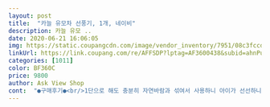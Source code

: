 ```yaml
---
layout: post 
title:  "카늘 유모차 선풍기, 1개, 네이비" 
description: 카늘 유모 ..
date: 2020-06-21 16:06:05 
img: https://static.coupangcdn.com/image/vendor_inventory/7951/08c3fccdde124daf5a2b65dc6a19a89fa6e79e5fc11593ce7db05295f380.jpg 
linkUrl: https://link.coupang.com/re/AFFSDP?lptag=AF3600438&subid=ahnPublicAsk&pageKey=1548195421&itemId=2650047987&vendorItemId=70640770920&traceid=V0-113-e8e0ab3f57c22078 
categories: [1011] 
color: BF360C 
price: 9800 
author: Ask View Shop 
cont:  "●구매후기●<br/>1단으로 해도 충분히 자연바람과 섞여서 사용하니 아이가 선선하니 기분이 좋더라고요<br/>2단계로 바람 강약조절도 되며 불빛도 들어와 좋은 것 같아요! 유모차 선풍기는 아니지만 평소 다른 회사제품 휴대용선풍기가 있었는데 그건 얼굴에 가까이 갖다대야지만 바람이 느껴졌는데 요건 꽤멀리서도 바람이 느껴져 아기가 시원할 수 있겠어요<br/>LED 나오는건 아이가 신기해 해서 아이가 지루하거나 울때 한번 켜줄것 같고요<br/>거의 움직이지 않아요<br/>그런데 최근에 버튼 누르는걸 좋아해서 자꾸 선풍기를 켰다 끌까봐 멀직이 사용중입니다<br/>그정도로 튼튼할까 걱정이 많기도했고<br/>날씨가 너무 더워져 아기 유모차 선풍기를 알아보던중<br/>다른것들에비해 가격도 저렴하고 디자인도 심플하니 이뻐요.<br/><br/>무엇보다 고정도 아무때나 잘 되고<br/>배송이 정말 빨라요.<br/> 날이더워서 꼭필요했는데 너무 좋아요.<br/><br/>아.<br/>.<br/> 자바라 고정시키는건 집게로 집어준 상태에서 돌려서 고정을 시키는 거라서<br/>아이가 손에 닿아도 크게 움직이지 않을것 같고요<br/>아이는 더우면 힘들잖아요<br/>아직 돌 직전의 아기여서 주로 선풍기만 킬것 같은데<br/>어제 28도로 무지더웠는데 울 아가는 요 카늘 유모차선풍기덕분에 밖에서도 꿀잠을 잤네요ㅋㅋ<br/>여름철에 유모차에 달기 좋을것 같아서 선택했네요<br/>예전에는 시트를 여름용으로 했는데도 덥다고 많이 짜증냈었어서 선택했습니다<br/>유모차에 연결해도되서 좋은데.<br/>.<br/><br/>자바라 형태의 고정되는건 태블릿용이 있었는데<br/>조금더 더워지거나 주변에 바람이 안불면 2단으로 사용할까 싶네요<br/>집게+자바라로 된 카늘 선풍기를 알게되었네요.<br/><br/>집근처에 마트가려면 그래도 5분정도는 걸어가야하는데 어른은 괜찮지만<br/>차 뒷자석에 실내등이 안들어오고 에어컨이 바람이 안오는데<br/>충전기 잭도 같이 들어있고 휴대용물티슈 서비스까지ㅋ<br/>카늘 유모차 선풍기로 선풍기효과랑 실내등 역할로도 사용하니 너무 좋아요.<br/><br/>" 
---
```

